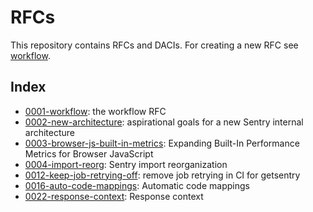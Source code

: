 # RFCs

This repository contains RFCs and DACIs. For creating a new RFC see [workflow](text/0001-workflow.md).

## Index

* [0001-workflow](text/0001-workflow.md): the workflow RFC
* [0002-new-architecture](text/0002-new-architecture.md): aspirational goals for a new Sentry internal architecture
* [0003-browser-js-built-in-metrics](text/0003-browser-js-built-in-metrics.md): Expanding Built-In Performance Metrics for Browser JavaScript
* [0004-import-reorg](text/0004-import-reorg.md): Sentry import reorganization
* [0012-keep-job-retrying-off](text/0012-keep-job-retrying-off.md): remove job retrying in CI for getsentry
* [0016-auto-code-mappings](text/0016-auto-code-mappings.md): Automatic code mappings
* [0022-response-context](text/0022-response-context.md): Response context
